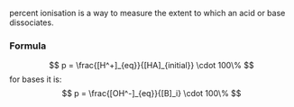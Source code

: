 percent ionisation is a way to measure the extent to which an acid or base dissociates.

### Formula
$$
p = \frac{[H^+]_{eq}}{[HA]_{initial}} \cdot 100\%
$$
for bases it is:
$$
p = \frac{[OH^-]_{eq}}{[B]_i} \cdot 100\%
$$
